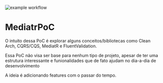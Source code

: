 ![example workflow](https://github.com/angelobelchior/MediatrPoC/actions/workflows/dotnet.yml/badge.svg)

# MediatrPoC
O intuito dessa PoC é explorar alguns conceitos/bibliotecas como Clean Arch, CQRS/CQS, MediatR e FluentValidation.

Essa PoC não visa ser base para nenhum tipo de projeto, apesar de ter uma estrutura interessante e funionalidades que de fato ajudam no dia-a-dia de desenvolvimento

A ideia é adicionando features com o passar do tempo.
